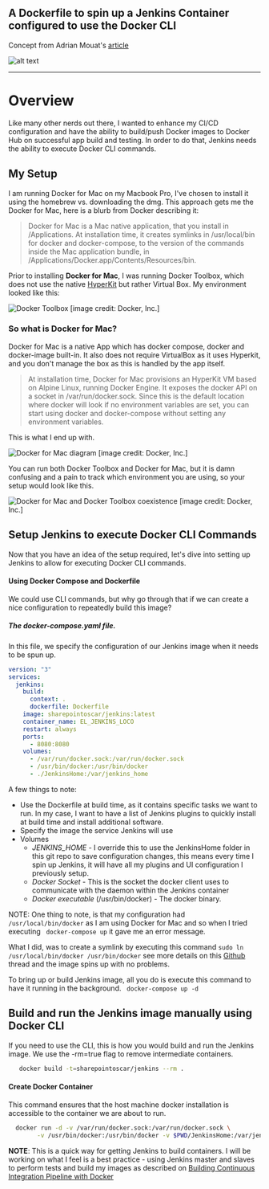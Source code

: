 

## A Dockerfile to spin up a Jenkins Container configured to use the Docker CLI
Concept from Adrian Mouat's [article](http://container-solutions.com/running-docker-in-jenkins-in-docker)

![alt text](http://www.focusedsupport.com/blog/content/images/2015/06/docker_jenkins_page-2.png "Cute Docker Whale In Action")

***

# Overview
Like many other nerds out there, I wanted to enhance my CI/CD configuration and have the ability to build/push Docker images to Docker Hub on successful app build and testing.  In order to do that, Jenkins needs the ability to execute Docker CLI commands.  

## My Setup
I am running Docker for Mac on my Macbook Pro, I've chosen to install it using the homebrew vs. downloading the dmg.  This approach gets me the Docker for Mac, here is a blurb
from Docker describing it:

>Docker for Mac is a Mac native application, that you install in /Applications. At installation time, it creates symlinks in /usr/local/bin for docker and docker-compose, to the version of the commands inside the Mac application bundle, in /Applications/Docker.app/Contents/Resources/bin.

Prior to installing **Docker for Mac**, I was running Docker Toolbox, which does not use the native [HyperKit](https://github.com/docker/HyperKit/) but rather Virtual Box.  My environment looked like this:

![Docker Toolbox](https://docs.docker.com/docker-for-mac/images/toolbox-install.png)
[image credit: Docker, Inc.]
### So what is Docker for Mac?
Docker for Mac is a native App which has docker compose, docker and docker-image built-in.  It also does not require VirtualBox as it uses Hyperkit, and you don't manage the box as this is handled by the app itself.

>At installation time, Docker for Mac provisions an HyperKit VM based on Alpine Linux, running Docker Engine. It exposes the docker API on a socket in /var/run/docker.sock. Since this is the default location where docker will look if no environment variables are set, you can start using docker and docker-compose without setting any environment variables.

This is what I end up with.

![Docker for Mac diagram](https://docs.docker.com/docker-for-mac/images/docker-for-mac-install.png)
[image credit: Docker, Inc.]

You can run both Docker Toolbox and Docker for Mac, but it is damn confusing and a pain to track which environment you are using, so your setup would look like this.

![Docker for Mac and Docker Toolbox coexistence](https://docs.docker.com/docker-for-mac/images/docker-for-mac-and-toolbox.png)
[image credit: Docker, Inc.]

## Setup Jenkins to execute Docker CLI Commands
Now that you have an idea of the setup required, let's dive into setting up Jenkins to allow for executing Docker CLI commands.


  #### Using Docker Compose and Dockerfile
  We could use CLI commands, but why go through that if we can create a nice configuration to repeatedly build this image?

##### The docker-compose.yaml file.
In this file, we specify the configuration of our Jenkins image when it needs to be spun up.

``` yaml
version: "3"
services:
  jenkins:
    build:
      context: .
      dockerfile: Dockerfile
    image: sharepointoscar/jenkins:latest
    container_name: EL_JENKINS_LOCO
    restart: always
    ports:
      - 8080:8080
    volumes:
      - /var/run/docker.sock:/var/run/docker.sock
      - /usr/bin/docker:/usr/bin/docker
      - ./JenkinsHome:/var/jenkins_home
```

A few things to note:

  - Use the Dockerfile at build time, as it contains specific tasks we want to run.  In my case, I want to have a list of Jenkins plugins to quickly install at build time and install additional software.
  - Specify the image the service Jenkins will use
  - Volumes
    - *JENKINS_HOME* - I override this to use the JenkinsHome folder in this git repo to save configuration changes, this means every time I spin up Jenkins, it will have all my plugins and UI configuration I previously setup.
    - *Docker Socket* - This is the socket the docker client uses to communicate with the daemon within the Jenkins container
    - *Docker executable* (/usr/bin/docker) - The docker binary.


NOTE: One thing to note, is that my configuration had ` /usr/local/bin/docker` as I am using Docker for Mac and so when I tried executing
` docker-compose up` it gave me an error message.  

What I did, was to create a symlink by executing this command `sudo ln /usr/local/bin/docker /usr/bin/docker` see more details on this [Github](https://github.com/marcelbirkner/docker-ci-tool-stack/issues/24) thread and the image spins up with no problems.


To bring up or build Jenkins image, all you do is execute this command to have it running in the background.
` docker-compose up -d`
## Build and run the Jenkins image manually using Docker CLI
If you need to use the CLI, this is how you would build and run the Jenkins image.  We use the -rm=true flag to remove intermediate containers.
``` bash
   docker build -t=sharepointoscar/jenkins --rm .
```

#### Create Docker Container
This command ensures that the host machine docker installation is accessible to the container we are about to run.

``` bash
  docker run -d -v /var/run/docker.sock:/var/run/docker.sock \
        -v /usr/bin/docker:/usr/bin/docker -v $PWD/JenkinsHome:/var/jenkins_home -p 8080:8080 sharepointoscar/jenkins
```

**NOTE**: This is a quick way for getting Jenkins to build containers.  I will be working on what I feel is a best practice - using Jenkins master and slaves to perform tests and build my images as described  on [Building Continuous Integration Pipeline with Docker](https://www.docker.com/sites/default/files/UseCase/RA_CI%20with%20Docker_08.25.2015.pdf)
